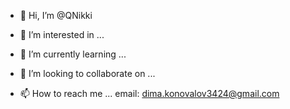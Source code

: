 - 👋 Hi, I’m @QNikki
- 👀 I’m interested in ...
- 🌱 I’m currently learning ...
- 💞️ I’m looking to collaborate on ...

- 📫 How to reach me ...
email: dima.konovalov3424@gmail.com

<!---
QNikki/QNikki is a ✨ special ✨ repository because its `README.md` (this file) appears on your GitHub profile.
You can click the Preview link to take a look at your changes.
--->
